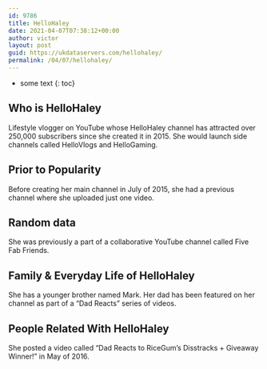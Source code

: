 ```yaml
---
id: 9786
title: HelloHaley
date: 2021-04-07T07:38:12+00:00
author: victor
layout: post
guid: https://ukdataservers.com/hellohaley/
permalink: /04/07/hellohaley/
---
```


* some text
{: toc}


## Who is HelloHaley



Lifestyle vlogger on YouTube whose HelloHaley channel has attracted over 250,000 subscribers since she created it in 2015. She would launch side channels called HelloVlogs and HelloGaming.

                
                
                
## Prior to Popularity



Before creating her main channel in July of 2015, she had a previous channel where she uploaded just one video.

                
                
                
## Random data



She was previously a part of a collaborative YouTube channel called Five Fab Friends.

                
                
                
## Family & Everyday Life of HelloHaley



She has a younger brother named Mark. Her dad has been featured on her channel as part of a &#8220;Dad Reacts&#8221; series of videos.

                
                
                
## People Related With HelloHaley



She posted a video called &#8220;Dad Reacts to RiceGum&#8217;s Disstracks + Giveaway Winner!&#8221; in May of 2016.

                
              
            
          
          
          